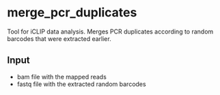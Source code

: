 # merge_pcr_duplicates

Tool for iCLIP data analysis. 
Merges PCR duplicates according to random barcodes that were extracted earlier.

## Input

- bam file with the mapped reads
- fastq file with the extracted random barcodes
